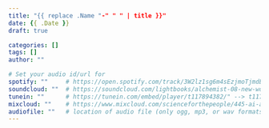 ```yaml
---
title: "{{ replace .Name "-" " " | title }}"
date: {{ .Date }}
draft: true

categories: []
tags: []
author: ""

# Set your audio id/url for
spotify: ""     # https://open.spotify.com/track/3W2lz1sg6m4sEzjmoTjmdE?si=0659fd12179840dd --> 3W2lz1sg6m4sEzjmoTjmdE
soundcloud: ""  # https://soundcloud.com/lightbooks/alchemist-08-new-world-order-snip
tunein: ""      # https://tunein.com/embed/player/t117894382/" --> t117894382
mixcloud: ""    # https://www.mixcloud.com/scienceforthepeople/445-ai-ant-intelligence/ --> scienceforthepeople/445-ai-ant-intelligence 
audiofile: ""   # location of audio file (only ogg, mp3, or wav formats)
---
```

